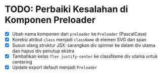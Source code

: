 # TODO: Perbaiki Kesalahan di Komponen Preloader

- [x] Ubah nama komponen dari `preloader` ke `Preloader` (PascalCase)
- [x] Koreksi atribut `class` menjadi `className` di elemen SVG dan span
- [x] Susun ulang struktur JSX: sarangkan div spinner ke dalam div utama dan hapus div penutup ekstra
- [x] Tambahkan kelas `flex justify-center` ke className div utama untuk centering
- [x] Update export default menjadi `Preloader`
